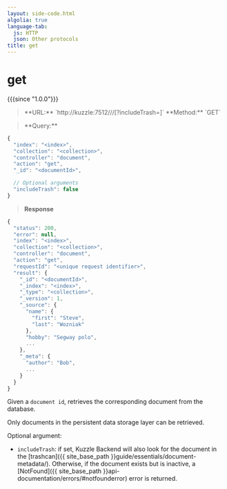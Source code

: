 ```yaml
---
layout: side-code.html
algolia: true
language-tab:
  js: HTTP
  json: Other protocols
title: get
---
```


# get

{{{since "1.0.0"}}}

<blockquote class="js">
<p>
**URL:** `http://kuzzle:7512/<index>/<collection>/<documentId>[?includeTrash=<boolean>]`  
**Method:** `GET`
</p>
</blockquote>

<blockquote class="json">
<p>
**Query:**
</p>
</blockquote>


```js
{
  "index": "<index>",
  "collection": "<collection>",
  "controller": "document",
  "action": "get",
  "_id": "<documentId>",

  // Optional arguments
  "includeTrash": false
}
```

>**Response**

```js
{
  "status": 200,
  "error": null,
  "index": "<index>",
  "collection": "<collection>",
  "controller": "document",
  "action": "get",
  "requestId": "<unique request identifier>",
  "result": {
    "_id": "<documentId>",
    "_index": "<index>",
    "_type": "<collection>",
    "_version": 1,
    "_source": {
      "name": {
        "first": "Steve",
        "last": "Wozniak"
      },
      "hobby": "Segway polo",
      ...
    },
    "_meta": {
      "author": "Bob",
      ...
    }
  }
}
```

Given a `document id`, retrieves the corresponding document from the database.

Only documents in the persistent data storage layer can be retrieved.

Optional argument:

* `includeTrash`: if set, Kuzzle Backend will also look for the document in the [trashcan]({{ site_base_path }}guide/essentials/document-metadata/). Otherwise, if the document exists but is inactive, a [NotFound]({{ site_base_path }}api-documentation/errors/#notfounderror) error is returned.
